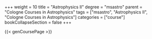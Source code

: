 +++
weight = 10
title = "Astrophysics II"
degree = "msastro"
parent = "Cologne Courses in Astrophysics"
tags = ["msastro", "Astrophysics II", "Cologne Courses in Astrophysics"]
categories = ["course"]
bookCollapseSection = false
+++

{{< genCoursePage >}}
